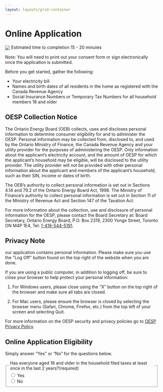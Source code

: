 ```yaml
---
layout: layouts/grid-container
---
```


# Online Application 

<aside class="ontario-aside">
 <img src="/assets/imgs/ontario-icon-clock.svg" style="vertical-align:middle" > Estimated time to completion 15 - 20 minutes
</aside>

Note: You will need to print out your consent form or sign electronically once the application is submitted. 

Before you get started, gather the following: 
- Your electricity bill 
- Names and birth dates of all residents in the home as registered with the Canada Revenue Agency 
- Social Insurance Numbers or Temporary Tax Numbers for all household members 18 and older 

## OESP Collection Notice 

The Ontario Energy Board (OEB) collects, uses and discloses personal information to determine consumer eligibility for and to administer the OESP. Personal information may be collected from, disclosed to, and used by the Ontario Ministry of Finance, the Canada Revenue Agency and your utility provider for the purposes of administering the OESP. Only information about the applicant’s electricity account, and the amount of OESP for which the applicant’s household may be eligible, will be disclosed to the utility provider. The utility provider will not be provided with other personal information about the applicant and members of the applicant’s household, such as their SIN, income or dates of birth. 

The OEB’s authority to collect personal information is set out in Sections 4.14 and 79.2 of the Ontario Energy Board Act, 1998. The Ministry of Finance’s authority to collect personal information is set out in Section 11 of the Ministry of Revenue Act and Section 147 of the Taxation Act. 

For more information about the collection, use and disclosure of personal information for the OESP, please contact the Board Secretary at: Board Secretary, Ontario Energy Board, P.O. Box 2319, 2300 Yonge Street, Toronto ON M4P 1E4, Tel: [1-416-544-5191]().

## Privacy Note 

our application contains personal information. Please make sure you use the "Log Off" button found on the top right of the website when you are done. 

If you are using a public computer, in addition to logging off, be sure to close your browser to help protect your personal information: 

1. For Windows users, please close using the “X” button on the top right of the browser and make sure all tabs are closed. 

2. For Mac users, please ensure the browser is closed by selecting the browser menu (Safari, Chrome, Firefox, etc.) from the top left of your screen and selecting Quit. 

For more information on the OESP security and privacy policies go to [OESP Privacy Policy]().

## Online Application Eligibility 

Simply answer “Yes” or “No” for the questions below. 

<div class="ontario-form-group">
    <fieldset class="ontario-fieldset">
        <legend class="ontario-fieldset__legend">
            Has everyone aged 18 and older in the household filed taxes at least once in the last 2 years?<span class="ontario-label__flag">(required)</span>
        </legend>
        <div class="ontario-radios">
            <div class="ontario-radios__item">
                <input class="ontario-radios__input" id="radio-button-option-1" name="radio-buttons" type="radio" value="option-1">
                <label class="ontario-label ontario-radios__label" for="radio-button-option-1">
                    Yes
                </label>
            </div>
            <div class="ontario-radios__item">
                <input class="ontario-radios__input" id="radio-button-option-2" name="radio-buttons" type="radio" value="option-2">
                <label class="ontario-label ontario-radios__label" for="radio-button-option-2">
                    No
                </label>
            </div>
        </div>
    </fieldset>
</div>